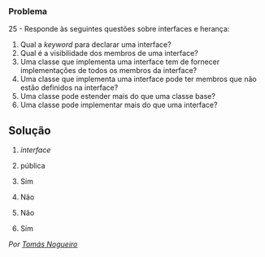 ### Problema

25 - Responde às seguintes questões sobre interfaces e herança:

1. Qual a _keyword_ para declarar uma interface?
2. Qual é a visibilidade dos membros de uma interface?
3. Uma classe que implementa uma interface tem de fornecer implementações de
   todos os membros da interface?
4. Uma classe que implementa uma interface pode ter membros que não estão
   definidos na interface?
5. Uma classe pode estender mais do que uma classe base?
6. Uma classe pode implementar mais do que uma interface?

## Solução

1. _interface_

2. pública

3. Sim

4. Não

5. Não

6. Sim

*Por [Tomás Nogueiro](https://github.com/TN-10)*
